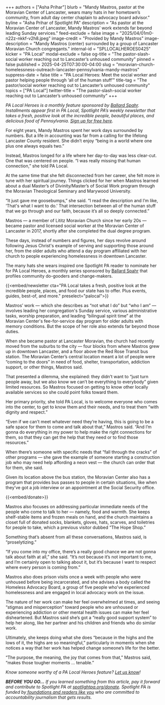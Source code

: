 +++
authors = ["Asha Prihar"]
blurb = "Mandy Mastros, pastor at the Moravian Center of Lancaster, wears many hats in her hometown’s community, from adult day center chaplain to advocacy board advisor."
byline = "Asha Prihar of Spotlight PA"
description = "As pastor at the Moravian Center of Lancaster, Mandy Mastros’ work extends far beyond leading Sunday services."
feed-exclude = false
image = "2025/04/01m0-n22z-nkkf-v2h8.jpeg"
image-credit = "Provided by Mandy Mastros"
image-description = "Mandy Mastros (center) surrounded by a group of Lancaster Moravian Church congregants."
internal-id = "SPLLOCALHEROES0425"
kicker = "PA Local"
modal-exclude = false
og-title = "The pastor-slash-social worker reaching out to Lancaster’s unhoused community"
pinned = false
published = 2025-04-25T07:30:00-04:00
slug = "moravian-church-homelessness-outreach-lancaster-pennsylvania-mandy-mastros"
suppress-date = false
title = "PA Local Heroes: Meet the social worker and pastor helping people through ‘all of the human stuff’"
title-tag = "The pastor/social worker reaching out to Lancaster’s unhoused community"
topics = ["PA Local"]
twitter-title = "The pastor-slash-social worker reaching out to Lancaster’s unhoused community"
+++

<em>PA Local Heroes is a monthly feature sponsored by </em><a href="https://www.ballardspahr.com/?utm_source=ActiveCampaign&amp;utm_medium=email&amp;utm_content=Farm%20animals%20%20second-chance%20sanctuary&amp;utm_campaign=PA%20Local%2011%2008%2024"><em>Ballard Spahr</em></a><em>. Installments appear first in PA Local, Spotlight PA’s weekly newsletter that takes a fresh, positive look at the incredible people, beautiful places, and delicious food of Pennsylvania. </em><a href="https://www.spotlightpa.org/newsletters/"><em>Sign up for free here</em></a><em>.</em>

For eight years, Mandy Mastros spent her work days surrounded by numbers. But a life in accounting was far from a calling for the lifelong Lancaster County resident. She didn’t enjoy “being in a world where one plus one always equals two.”

Instead, Mastros longed for a life where her day-to-day was less clear-cut. One that was centered on people. “I was really missing that human connection,” she told PA Local.

At the same time that she felt disconnected from her career, she felt more in tune with her spiritual journey. Things clicked for her when Mastros learned about a dual Master’s of Divinity/Master’s of Social Work program through the Moravian Theological Seminary and Marywood University.

“It just gave me goosebumps,” she said. “I read the description and I’m like, ‘That&#39;s what I want to do.’ That intersection between all of the human stuff that we go through and our faith, because it’s all so deeply connected.”

Mastros — a member of Lititz Moravian Church since her early 20s — became pastor and licensed social worker at the Moravian Center of Lancaster in 2017, shortly after she completed the dual degree program.

These days, instead of numbers and figures, her days revolve around following Jesus Christ&#39;s example of serving and supporting those around her, from the older adults who attend a day program affiliated with her church to people experiencing homelessness in downtown Lancaster.

The many hats she wears inspired one Spotlight PA reader to nominate her for PA Local Heroes, a monthly series sponsored by <a href="https://www.ballardspahr.com/">Ballard Spahr</a> that profiles community do-gooders and change-makers.

{{<embed/newsletter cta="PA Local takes a fresh, positive look at the incredible people, places, and food our state has to offer. Plus events, guides, best-of, and more." preselect="palocal">}}

Mastros’ work — which she describes as “not what I do” but “who I am” — involves leading her congregation&#39;s Sunday service, various administrative tasks, worship preparation, and leading “bilingual spirit time” at the Moravian Center&#39;s fee-for-service day program for older adults with memory conditions. But the scope of her role also extends far beyond those duties.

When she became pastor at Lancaster Moravian, the church had recently moved from the suburbs to the city — four blocks from where Mastros grew up in downtown Lancaster, and a floor above the Red Rose Transit bus station. The Moravian Center’s central location meant a lot of people were “coming to the doors” in need of food, shelter, transportation, addiction support, or other things, Mastros said.

That presented a dilemma, she explained: they didn’t want to “just turn people away, but we also know we can’t be everything to everybody” given limited resources. So Mastros focused on getting to know other locally available services so she could point folks toward them.

Her primary priority, she told PA Local, is to welcome everyone who comes into the center, to get to know them and their needs, and to treat them “with dignity and respect.”

“Even if we can’t meet whatever need they’re having, this is going to be a safe space for them to come and talk about that,” Mastros said. “And I’m gonna do everything in my power to help make the right connections for them, so that they can get the help that they need or to find those resources.”

When there’s someone with specific needs that “fall through the cracks” of other programs — she gave the example of someone starting a construction job who may need help affording a neon vest — the church can order that for them, she said.

Given its location above the bus station, the Moravian Center also has a program that provides bus passes to people in certain situations, like when they’ve got a job interview or an appointment at the Social Security office.

{{<embed/donate>}}

Mastros also focuses on addressing particular immediate needs of the people who come to talk to her — namely, food and warmth. She keeps shelf-stable items and frozen meals on hand, and the church maintains a closet full of donated socks, blankets, gloves, hats, scarves, and toiletries for people to take, which a previous visitor dubbed “The Hope Shop.”

Something that’s absent from all these conversations, Mastros said, is “proselytizing.”

“If you come into my office, there’s a really good chance we are not gonna talk about faith at all,” she said. “It’s not because it’s not important to me, and I’m certainly open to talking about it, but it’s because I want to respect where every person is coming from.”

Mastros also does prison visits once a week with people who were unhoused before being incarcerated, and she advises a body called the Homeless Advocacy Board, a group of five people who’ve experienced homelessness and are engaged in local advocacy work on the issue.

The nature of her work can make her feel overwhelmed at times, and seeing “stigmas and misperception” toward people who are unhoused or experiencing addiction or other mental health issues can make her feel disheartened. But Mastros said she’s got a “really good support system” to help her along, like her partner and his children and friends who do similar work.

Ultimately, she keeps doing what she does “because in the highs and the lows of it, the highs are so meaningful,” particularly in moments when she notices a way that her work has helped change someone’s life for the better.

“The purpose, the meaning, the joy that comes from that,” Mastros said, “makes those tougher moments … tenable.”

<em>Know someone worthy of a PA Local Heroes feature? </em><a href="mailto:newsletters@spotlightpa.org"><em>Let us know</em></a><em>!</em>

<strong><em>BEFORE YOU GO…</em></strong><em> If you learned something from this article, pay it forward and contribute to Spotlight PA at </em><a href="https://www.spotlightpa.org/donate"><em>spotlightpa.org/donate</em></a><em>. Spotlight PA is funded by</em><a href="https://www.spotlightpa.org/support"><em> foundations and readers like you</em></a><em> who are committed to accountability journalism that gets results.</em>


